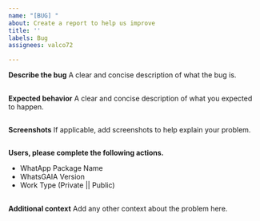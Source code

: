 ```yaml
---
name: "[BUG] "
about: Create a report to help us improve
title: ''
labels: Bug
assignees: valco72

---
```


**Describe the bug**
A clear and concise description of what the bug is.

##

**Expected behavior**
A clear and concise description of what you expected to happen.

##

**Screenshots**
If applicable, add screenshots to help explain your problem.

##

**Users, please complete the following actions.**
- WhatApp Package Name
- WhatsGAIA Version
- Work Type (Private || Public)

##

**Additional context**
Add any other context about the problem here.
